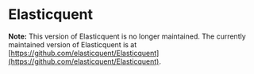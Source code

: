 # Elasticquent

**Note:** This version of Elasticquent is no longer maintained. The currently maintained version of Elasticquent is at [https://github.com/elasticquent/Elasticquent](https://github.com/elasticquent/Elasticquent).
